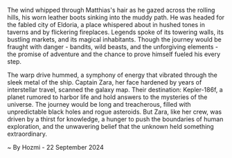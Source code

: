 
The wind whipped through Matthias's hair as he gazed across the rolling hills, his worn leather boots sinking into the muddy path. He was headed for the fabled city of Eldoria, a place whispered about in hushed tones in taverns and by flickering fireplaces. Legends spoke of its towering walls, its bustling markets, and its magical inhabitants. Though the journey would be fraught with danger - bandits, wild beasts, and the unforgiving elements - the promise of adventure and the chance to prove himself fueled his every step. 

The warp drive hummed, a symphony of energy that vibrated through the sleek metal of the ship. Captain Zara, her face hardened by years of interstellar travel, scanned the galaxy map. Their destination: Kepler-186f, a planet rumored to harbor life and hold answers to the mysteries of the universe. The journey would be long and treacherous, filled with unpredictable black holes and rogue asteroids. But Zara, like her crew, was driven by a thirst for knowledge, a hunger to push the boundaries of human exploration, and the unwavering belief that the unknown held something extraordinary. 

~ By Hozmi - 22 September 2024
